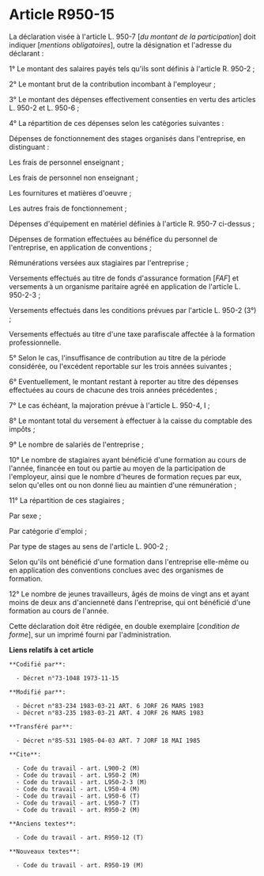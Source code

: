 # Article R950-15

La déclaration visée à l'article L. 950-7 [*du montant de la participation*] doit indiquer [*mentions obligatoires*], outre
la désignation et l'adresse du déclarant : 

1° Le montant des salaires payés tels qu'ils sont définis à l'article R. 950-2 ; 

2° Le montant brut de la contribution incombant à l'employeur ; 

3° Le montant des dépenses effectivement consenties en vertu des articles L. 950-2 et L. 950-6 ; 

4° La répartition de ces dépenses selon les catégories suivantes :

Dépenses de fonctionnement des stages organisés dans l'entreprise, en distinguant : 

Les frais de personnel enseignant ; 

Les frais de personnel non enseignant ; 

Les fournitures et matières d'oeuvre ; 

Les autres frais de fonctionnement ; 

Dépenses d'équipement en matériel définies à l'article R. 950-7 ci-dessus ; 

Dépenses de formation effectuées au bénéfice du personnel de l'entreprise, en application de conventions ; 

Rémunérations versées aux stagiaires par l'entreprise ;

Versements effectués au titre de fonds d'assurance formation [*FAF*] et versements à un organisme paritaire agréé en
application de l'article L. 950-2-3 ; 

Versements effectués dans les conditions prévues par l'article L. 950-2 (3°) ; 

Versements effectués au titre d'une taxe parafiscale affectée à la formation professionnelle. 

5° Selon le cas, l'insuffisance de contribution au titre de la période considérée, ou l'excédent reportable sur les trois
années suivantes ; 

6° Eventuellement, le montant restant à reporter au titre des dépenses effectuées au cours de chacune des trois années
précédentes ;

7° Le cas échéant, la majoration prévue à l'article L. 950-4, I ;

8° Le montant total du versement à effectuer à la caisse du comptable des impôts ; 

9° Le nombre de salariés de l'entreprise ;

10° Le nombre de stagiaires ayant bénéficié d'une formation au cours de l'année, financée en tout ou partie au moyen de la
participation de l'employeur, ainsi que le nombre d'heures de formation reçues par eux, selon qu'elles ont ou non donné lieu
au maintien d'une rémunération ; 

11° La répartition de ces stagiaires ; 

Par sexe ; 

Par catégorie d'emploi ; 

Par type de stages au sens de l'article L. 900-2 ; 

Selon qu'ils ont bénéficié d'une formation dans l'entreprise elle-même ou en application des conventions conclues avec des
organismes de formation. 

12° Le nombre de jeunes travailleurs, âgés de moins de vingt ans et ayant moins de deux ans d'ancienneté dans l'entreprise,
qui ont bénéficié d'une formation au cours de l'année. 

Cette déclaration doit être rédigée, en double exemplaire [*condition de forme*], sur un imprimé fourni par l'administration.

**Liens relatifs à cet article**

	**Codifié par**:

	  - Décret n°73-1048 1973-11-15

	**Modifié par**:

	  - Décret n°83-234 1983-03-21 ART. 6 JORF 26 MARS 1983
	  - Décret n°83-235 1983-03-21 ART. 4 JORF 26 MARS 1983

	**Transféré par**:

	  - Décret n°85-531 1985-04-03 ART. 7 JORF 18 MAI 1985

	**Cite**:

	  - Code du travail - art. L900-2 (M)
	  - Code du travail - art. L950-2 (M)
	  - Code du travail - art. L950-2-3 (M)
	  - Code du travail - art. L950-4 (M)
	  - Code du travail - art. L950-6 (T)
	  - Code du travail - art. L950-7 (T)
	  - Code du travail - art. R950-2 (M)

	**Anciens textes**:

	  - Code du travail - art. R950-12 (T)

	**Nouveaux textes**:

	  - Code du travail - art. R950-19 (M)
